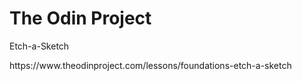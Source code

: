<h1> The Odin Project </h1>
<p>Etch-a-Sketch</p>
https://www.theodinproject.com/lessons/foundations-etch-a-sketch
